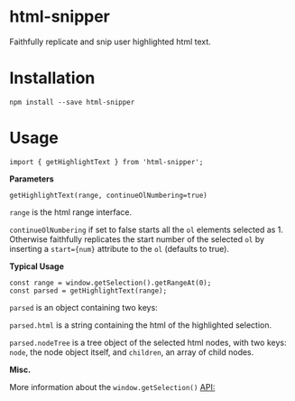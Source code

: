 # html-snipper
Faithfully replicate and snip user highlighted html text.

# Installation
`npm install --save html-snipper`

# Usage
`import { getHighlightText } from 'html-snipper';`

**Parameters**

`getHighlightText(range, continueOlNumbering=true)`

`range` is the html range interface.

`continueOlNumbering` if set to false starts all the `ol` elements selected as 1. Otherwise
faithfully replicates the start number of the selected `ol` by inserting a `start={num}` attribute
to the `ol` (defaults to true).

**Typical Usage**

```
const range = window.getSelection().getRangeAt(0);
const parsed = getHighlightText(range);
```

`parsed` is an object containing two keys:

`parsed.html` is a string containing the html of the highlighted selection.

`parsed.nodeTree` is a tree object of the selected html nodes, with two keys: `node`, the node
object itself, and `children`, an array of child nodes.

**Misc.**

More information about the `window.getSelection()` [API:](https://developer.mozilla.org/en-US/docs/Web/API/Window/getSelection)
